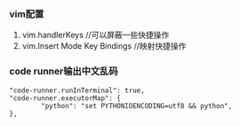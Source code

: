 ### vim配置

1. vim.handlerKeys //可以屏蔽一些快捷操作
2. vim.Insert Mode Key Bindings //映射快捷操作

### code runner输出中文乱码

```
"code-runner.runInTerminal": true,
"code-runner.executorMap": {
        "python": "set PYTHONIOENCODING=utf8 && python", 
},
```

